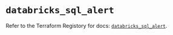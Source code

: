 # `databricks_sql_alert`

Refer to the Terraform Registory for docs: [`databricks_sql_alert`](https://registry.terraform.io/providers/databricks/databricks/1.25.1/docs/resources/sql_alert).
